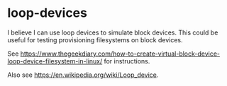 # loop-devices

I believe I can use loop devices to simulate block devices. This could be
useful for testing provisioning filesystems on block devices.

See https://www.thegeekdiary.com/how-to-create-virtual-block-device-loop-device-filesystem-in-linux/
for instructions.

Also see https://en.wikipedia.org/wiki/Loop_device.
